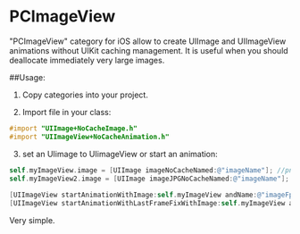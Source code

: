 PCImageView
===========

"PCImageView" category for iOS allow to create UIImage and UIImageView animations without UIKit caching management. 
It is useful when you should deallocate immediately very large images.



##Usage:

1) Copy categories into your project.

2) Import file in your class:
``` objective-c
#import "UIImage+NoCacheImage.h"
#import "UIImageView+NoCacheAnimation.h"
```
3) set an UIimage to UIimageView or start an animation:
``` objective-c
self.myImageView.image = [UIImage imageNoCacheNamed:@"imageName"]; //png file
self.myImageView2.image = [UIImage imageJPGNoCacheNamed:@"imageName"]; //jpg file
    
[UIImageView startAnimationWithImage:self.myImageView andName:@"imageFps" andTotalFPS:25 andRepetition:0];
[UIImageView startAnimationWithLastFrameFixWithImage:self.myImageView andName:@"imageFps" andTotalFPS:25 andRepetition:0];
```


Very simple. 
